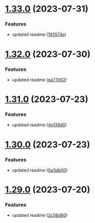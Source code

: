 # [1.33.0](https://github.com/manthanank/learn-rxjs/compare/v1.32.0...v1.33.0) (2023-07-31)


### Features

* updated readme ([193574e](https://github.com/manthanank/learn-rxjs/commit/193574eb402a4e35818fa59c2d10849e85c8e98d))



# [1.32.0](https://github.com/manthanank/learn-rxjs/compare/v1.31.0...v1.32.0) (2023-07-30)


### Features

* updated readme ([ea77d02](https://github.com/manthanank/learn-rxjs/commit/ea77d02dd197579298757d3bebb9c551cec6ff98))



# [1.31.0](https://github.com/manthanank/learn-rxjs/compare/v1.30.0...v1.31.0) (2023-07-23)


### Features

* updated readme ([4e139d0](https://github.com/manthanank/learn-rxjs/commit/4e139d012a634e3109a359b1c486f6260480d27f))



# [1.30.0](https://github.com/manthanank/learn-rxjs/compare/v1.29.0...v1.30.0) (2023-07-23)


### Features

* updated readme ([0a3db00](https://github.com/manthanank/learn-rxjs/commit/0a3db0062a6486436b9c04be86d0ae197fc3752c))



# [1.29.0](https://github.com/manthanank/learn-rxjs/compare/v1.28.0...v1.29.0) (2023-07-20)


### Features

* updated readme ([2c58d60](https://github.com/manthanank/learn-rxjs/commit/2c58d60229b41400b333d2fb61ec76b484d33c21))



